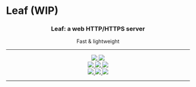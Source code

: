 # Leaf (WIP)

<h3 align="center" style="text-align:center;">
	Leaf: a web HTTP/HTTPS server
</h3>
<p align="center">
	Fast & lightweight
</p>

<hr>

<p align="center">
	<a href="https://sonarcloud.io/summary/new_code?id=loic-lopez_Leaf">
           <img src="https://sonarcloud.io/api/project_badges/measure?project=loic-lopez_Leaf&metric=alert_status" />
        </a>
	<a href="https://github.com/loic-lopez/Leaf/actions/workflows/leaf_sonar_scan_workflow.yml">
           <img src="https://github.com/loic-lopez/Leaf/actions/workflows/leaf_sonar_scan_workflow.yml/badge.svg" />
        </a>
	<br/>
	<a href="https://sonarcloud.io/summary/new_code?id=loic-lopez_Leaf">
           <img src="https://sonarcloud.io/api/project_badges/measure?project=loic-lopez_Leaf&metric=sqale_rating" />
        </a>
	<a href="https://sonarcloud.io/summary/new_code?id=loic-lopez_Leaf">
           <img src="https://sonarcloud.io/api/project_badges/measure?project=loic-lopez_Leaf&metric=security_rating" />
        </a>
	<a href="https://sonarcloud.io/summary/new_code?id=loic-lopez_Leaf">
           <img src="https://sonarcloud.io/api/project_badges/measure?project=loic-lopez_Leaf&metric=reliability_rating" />
        </a>
	<br/>
	<a href="https://sonarcloud.io/summary/new_code?id=loic-lopez_Leaf">
           <img src="https://sonarcloud.io/api/project_badges/measure?project=loic-lopez_Leaf&metric=coverage" />
        </a>
	<a href="https://sonarcloud.io/summary/new_code?id=loic-lopez_Leaf">
           <img src="https://sonarcloud.io/api/project_badges/measure?project=loic-lopez_Leaf&metric=bugs" />
        </a>
	<a href="https://sonarcloud.io/summary/new_code?id=loic-lopez_Leaf">
           <img src="https://sonarcloud.io/api/project_badges/measure?project=loic-lopez_Leaf&metric=code_smells" />
        </a>
</p>

<hr>

